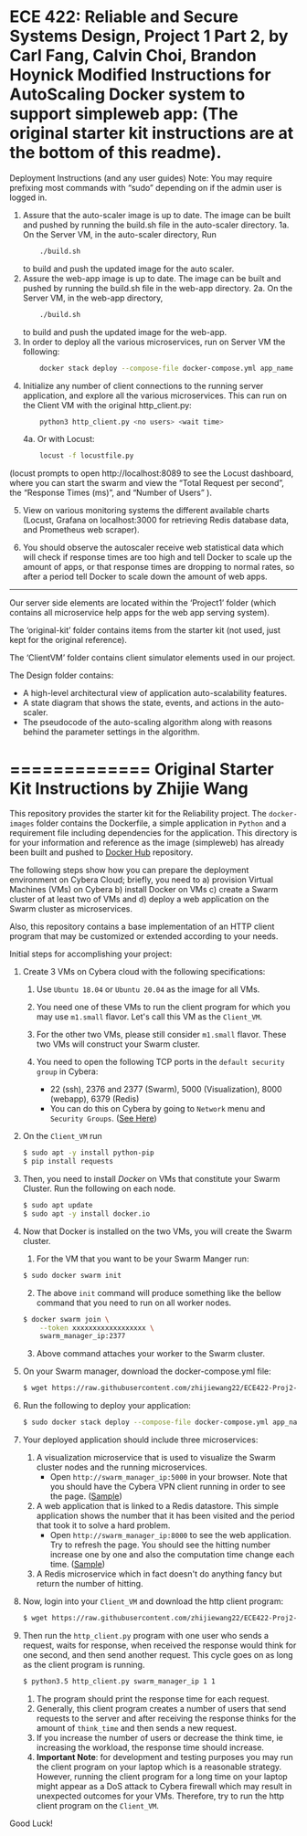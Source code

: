 ECE 422: Reliable and Secure Systems Design, Project 1 Part 2,
by Carl Fang, Calvin Choi, Brandon Hoynick
Modified Instructions for AutoScaling Docker system to support simpleweb app:
(The original starter kit instructions are at the bottom of this readme).
=============
Deployment Instructions (and any user guides)
Note: You may require prefixing most commands with “sudo” depending on if the admin user is logged in.
1. Assure that the auto-scaler image is up to date. The image can be built and pushed by running the build.sh file in the auto-scaler directory.
1a. On the Server VM, in the auto-scaler directory, Run 
    ```bash
        ./build.sh 
    ```
    to build and push the updated image for the auto scaler.
2. Assure the web-app image is up to date. The image can be built and pushed by running the build.sh file in the web-app directory.
2a. On the Server VM, in the web-app directory,
    ```bash
        ./build.sh 
    ```
    to build and push the updated image for the web-app.
3. In order to deploy all the various microservices, run on Server VM the following:
    ```bash
        docker stack deploy --compose-file docker-compose.yml app_name
    ```
4. Initialize any number of client connections to the running server application, and explore all the various microservices. This can run on the Client VM with the original http_client.py:
    ```bash
        python3 http_client.py <no users> <wait time>
    ```
    4a. Or with Locust:
    ```bash
        locust -f locustfile.py
    ```

(locust prompts to open http://localhost:8089 to see the Locust dashboard, where you can start the swarm and view the “Total Request per second”, the “Response Times (ms)”, and “Number of Users” ).

5. View on various monitoring systems the different available charts (Locust, Grafana on localhost:3000 for retrieving Redis database data, and Prometheus web scraper).

6. You should observe the autoscaler receive web statistical data which will check if response times are too high and tell Docker to scale up the amount of apps, or that response times are dropping to normal rates, so after a period tell Docker to scale down the amount of web apps.

----------------------------------------------------------------------------------------------------------------------------------------------
Our server side elements are located within the ‘Project1’ folder (which contains all microservice help apps for the web app serving system).

The ‘original-kit’ folder contains items from the starter kit (not used, just kept for the original reference).

The ‘ClientVM’ folder contains client simulator elements used in our project.

The Design folder contains: 
- A high-level architectural view of application auto-scalability features.
- A state diagram that shows the state, events, and actions in the auto-scaler.
- The pseudocode of the auto-scaling algorithm along with reasons behind the parameter settings in the algorithm.

=============
Original Starter Kit Instructions by  Zhijie Wang
=============
This repository provides the starter kit for the Reliability project. The `docker-images` folder
contains the Dockerfile, a simple application in `Python` and a requirement file including dependencies for
the application. This directory is for your information and reference as the image (simpleweb) has already been built and pushed to [Docker Hub](https://hub.docker.com/r/zhijiewang22/simpleweb) repository.

The following steps show how you can prepare the deployment environment on Cybera Cloud; briefly, you need to a) provision 
Virtual Machines (VMs) on Cybera b) install Docker on VMs c) create a Swarm cluster of at least two of 
VMs and d) deploy a web application on the Swarm cluster as microservices.

Also, this repository contains a base implementation of an HTTP client program that may be customized or extended 
according to your needs. 

Initial steps for accomplishing your project:   

1. Create 3 VMs on Cybera cloud with the following specifications:

    1. Use `Ubuntu 18.04` or `Ubuntu 20.04` as the image for all VMs.

    2. You need one of these VMs to run the client program for which you may use `m1.small` flavor. Let's call this VM as
the `Client_VM`.

    3. For the other two VMs, please still consider `m1.small` flavor. These two VMs will construct your Swarm cluster.

    4. You need to open the following TCP ports in the `default security group` in Cybera:
        - 22 (ssh), 2376 and 2377 (Swarm), 5000 (Visualization), 8000 (webapp), 6379 (Redis)
        - You can do this on Cybera by going to `Network` menu and `Security Groups`. ([See Here](./figures/sg.png))

2. On the `Client_VM` run
    ```bash
    $ sudo apt -y install python-pip
    $ pip install requests
    ```

3. Then, you need to install *Docker* on VMs that constitute your Swarm Cluster. Run the following on each node.
    ```bash
    $ sudo apt update
    $ sudo apt -y install docker.io
    ```
    
4. Now that Docker is installed on the two VMs, you will create the Swarm cluster.
    1. For the VM that you want to be your Swarm Manger run:
    ```bash
    $ sudo docker swarm init
    ```

    2. The above `init` command will produce something like the bellow command that you need to run on all worker nodes.
    ```bash
    $ docker swarm join \
        --token xxxxxxxxxxxxxxxxxx \
        swarm_manager_ip:2377
    ```
    3. Above command attaches your worker to the Swarm cluster.
5. On your Swarm manager, download the docker-compose.yml file:
    ```bash
    $ wget https://raw.githubusercontent.com/zhijiewang22/ECE422-Proj2-StartKit/master/docker-compose.yml
    ```
6. Run the following to deploy your application:
    ```bash
    $ sudo docker stack deploy --compose-file docker-compose.yml app_name
    ```
7. Your deployed application should include three microservices:
    1. A visualization microservice that is used to visualize the Swarm cluster nodes and the running microservices. 
        - Open `http://swarm_manager_ip:5000` in your browser. Note that you should have the Cybera VPN client 
    running in order to see the page. ([Sample](./figures/vis.png))
    2. A web application that is linked to a Redis datastore. This simple application shows the number that it has 
    been visited and the period that took it to solve a hard problem. 
        - Open `http://swarm_manager_ip:8000` to see the web application. Try to refresh the page. You should see the hitting number increase one by one and also the computation time change each time. ([Sample](./figures/app.png))
    3. A Redis microservice which in fact doesn't do anything fancy but return the number of hitting.

8. Now, login into your `Client_VM` and download the http client program:
    ```bash
    $ wget https://raw.githubusercontent.com/zhijiewang22/ECE422-Proj2-StartKit/master/http_client.py
    ```
9. Then run the `http_client.py` program with one user who sends a request, waits for response, when received the 
    response would think for one second, and then send another request. This cycle goes on as long as the client 
    program is running.
    ```bash
    $ python3.5 http_client.py swarm_manager_ip 1 1
    ```
    1. The program should print the response time for each request.
    2. Generally, this client program creates a number of users that send requests to the server and after receiving 
    the response thinks for the amount of `think_time` and then sends a new request.
    3. If you increase the number of users or decrease the think time, ie increasing the workload, the response 
    time should increase.
    4. **Important Note**: for development and testing purposes you may run the client program on your laptop 
    which is a reasonable strategy. However, running the client program for a long time on your laptop might appear as 
    a DoS attack to Cybera firewall which may result in unexpected outcomes for your VMs. Therefore, try to run the 
    http client program on the `Client_VM`.
    
    
 Good Luck!
